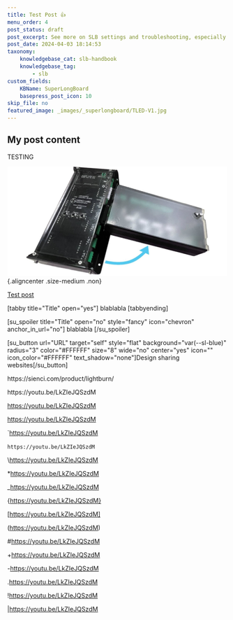 ```yaml
---
title: Test Post 👍
menu_order: 4
post_status: draft
post_excerpt: See more on SLB settings and troubleshooting, especially useful on DIY CNC setups to better understand how to configure your SLB for your machine.
post_date: 2024-04-03 18:14:53
taxonomy:
    knowledgebase_cat: slb-handbook
    knowledgebase_tag:
        - slb
custom_fields:
    KBName: SuperLongBoard
    basepress_post_icon: 10
skip_file: no
featured_image: _images/_superlongboard/TLED-V1.jpg
---
```


## My post content

TESTING

![alt text for the image](/_images/_superlongboard/LB2SLB_pone.jpg "Caption for the image"){.aligncenter .size-medium .non}

[Test post](/superlongboard/slb-upgrading-test.md)

[tabby title="Title" open="yes"]
blablabla
[tabbyending]

[su_spoiler title="Title" open="no" style="fancy" icon="chevron" anchor_in_url="no"]
blablabla
[/su_spoiler]

[su_button url="URL" target="self" style="flat" background="var(--sl-blue)" radius="3" color="#FFFFFF" size="8" wide="no" center="yes" icon="" icon_color="#FFFFFF" text_shadow="none"]Design sharing websites[/su_button]

<p>https://sienci.com/product/lightburn/</p>

<p>https://youtu.be/LkZIeJQSzdM</p>

<span>https://youtu.be/LkZIeJQSzdM</span>

<https://youtu.be/LkZIeJQSzdM>

`https://youtu.be/LkZIeJQSzdM

`https://youtu.be/LkZIeJQSzdM`

\https://youtu.be/LkZIeJQSzdM

*https://youtu.be/LkZIeJQSzdM

_https://youtu.be/LkZIeJQSzdM

{https://youtu.be/LkZIeJQSzdM}

[https://youtu.be/LkZIeJQSzdM]

(https://youtu.be/LkZIeJQSzdM)

#https://youtu.be/LkZIeJQSzdM

+https://youtu.be/LkZIeJQSzdM

-https://youtu.be/LkZIeJQSzdM

.https://youtu.be/LkZIeJQSzdM

!https://youtu.be/LkZIeJQSzdM

|https://youtu.be/LkZIeJQSzdM